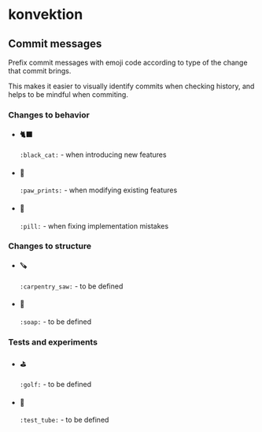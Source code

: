 # konvektion

## Commit messages

Prefix commit messages with emoji code according to type of the change that commit brings.

This makes it easier to visually identify commits when checking history, and helps to be mindful when commiting.

### Changes to behavior

- #### 🐈‍⬛
  `:black_cat:` - when introducing new features  
  
- #### 🐾 
  `:paw_prints:` - when modifying existing features

- #### 💊 
  `:pill:` - when fixing implementation mistakes

### Changes to structure

- #### 🪚 
  `:carpentry_saw:` - to be defined 

- #### 🧼 
  `:soap:` - to be defined

### Tests and experiments

- #### ⛳ 
  `:golf:` - to be defined

- #### 🧪
  `:test_tube:` - to be defined
